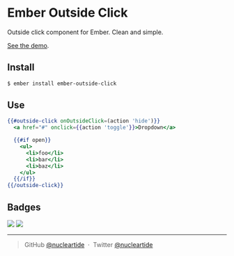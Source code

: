 
# Ember Outside Click

Outside click component for Ember. Clean and simple.

[See the demo][1].

## Install

```bash
$ ember install ember-outside-click
```

## Use

```hbs
{{#outside-click onOutsideClick=(action 'hide')}}
  <a href="#" onclick={{action 'toggle'}}>Dropdown</a>

  {{#if open}}
    <ul>
      <li>foo</li>
      <li>bar</li>
      <li>baz</li>
    </ul>
  {{/if}}
{{/outside-click}}
```

## Badges

![](https://img.shields.io/badge/license-MIT-blue.svg)
![](https://img.shields.io/badge/status-stable-green.svg)

---

> GitHub [@nucleartide](https://github.com/nucleartide) &nbsp;&middot;&nbsp;
> Twitter [@nucleartide](https://twitter.com/nucleartide)

[1]: http://nucleartide.github.io/ember-outside-click

